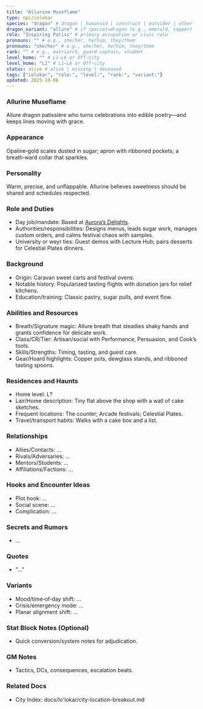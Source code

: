 ```yaml
---
title: "Allurine Museflame"
type: npc/iolokar
species: "dragon" # dragon | humanoid | construct | outsider | other
dragon_variant: "allure" # if species=dragon (e.g., emerald, copper)
role: "Inspiring Patiss" # primary occupation or civic role
pronouns: "" # e.g., she/her, he/him, they/them
pronouns: "she/her" # e.g., she/her, he/him, they/them
rank: "" # e.g., matriarch, guard captain, student
level_home: "" # L1–L6 or Off‑city
level_home: "L1" # L1–L6 or Off‑city
status: alive # alive | missing | deceased
tags: ["iolokar", "role:", "level:", "rank:", "variant:"]
updated: 2025-10-06
---
```

### Allurine Museflame

Allure dragon patissière who turns celebrations into edible poetry—and keeps lines moving with grace.

### Appearance

Opaline‑gold scales dusted in sugar; apron with ribboned pockets; a breath‑ward collar that sparkles.

### Personality

Warm, precise, and unflappable. Allurine believes sweetness should be shared and schedules respected.

### Role and Duties

- Day job/mandate: Based at [Aurora’s Delights](docs/Io'lokar/Locations/auroras-delights.md).
- Authorities/responsibilities: Designs menus, leads sugar work, manages custom orders, and calms festival chaos with samples.
- University or weyr ties: Guest demos with Lecture Hub; pairs desserts for Celestial Plates dinners.

### Background

- Origin: Caravan sweet carts and festival ovens.
- Notable history: Popularized tasting flights with donation jars for relief kitchens.
- Education/training: Classic pastry, sugar pulls, and event flow.

### Abilities and Resources

- Breath/Signature magic: Allure breath that steadies shaky hands and grants confidence for delicate work.
- Class/CR/Tier: Artisan/social with Performance, Persuasion, and Cook’s tools.
- Skills/Strengths: Timing, tasting, and guest care.
- Gear/Hoard highlights: Copper pots, dewglass stands, and ribboned tasting spoons.

### Residences and Haunts

- Home level: L?
- Lair/Home description: Tiny flat above the shop with a wall of cake sketches.
- Frequent locations: The counter; Arcade festivals; Celestial Plates.
- Travel/transport habits: Walks with a cake box and a list.

### Relationships

- Allies/Contacts: ...
- Rivals/Adversaries: ...
- Mentors/Students: ...
- Affiliations/Factions: ...

### Hooks and Encounter Ideas

- Plot hook: ...
- Social scene: ...
- Complication: ...

### Secrets and Rumors

- ...

### Quotes

- "..."

### Variants

- Mood/time‑of‑day shift: ...
- Crisis/emergency mode: ...
- Planar alignment shift: ...

### Stat Block Notes (Optional)

- Quick conversion/system notes for adjudication.

### GM Notes

- Tactics, DCs, consequences, escalation beats.

### Related Docs

- City Index: docs/Io'lokar/city-location-breakout.md
